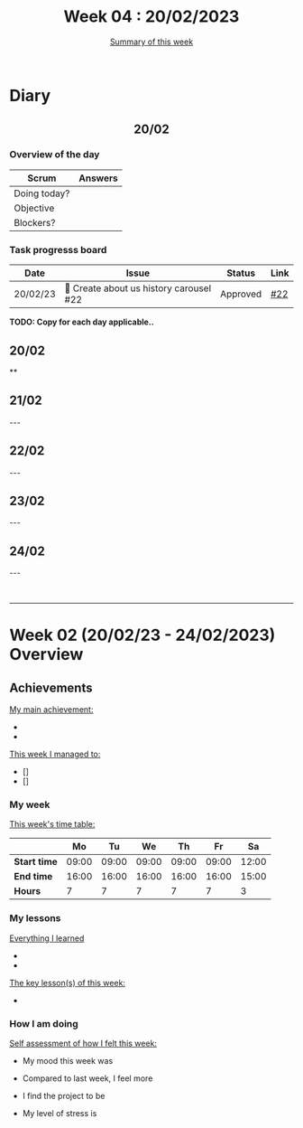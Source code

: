 


<!-- 
  Welcome to your weekly agenda.
  In this agenda, you will note down day to day progress.
-->

<h1 align="center">Week 04 : 20/02/2023</h1>

<p align="center"><a href="#summary">Summary of this week</a></p>

<br/>

<!-- 
  -- SECTION: OVERVIEW
  -- For each day, fill out your dairy
  -->

<h1>Diary</h1>

<h2 align="center">20/02</h2>

### Overview of the day

<!-- Fill out the daily scrum table 
  -- Doing today? - What are you working on today?
  -- Objective?   - What do you hope to achieve today?
  -- Blockers?    - Any blockers? Anywhere you need help?
-->

| Scrum	       |                             Answers 	                                          | 
|----------	   |-------	                                                                        |
| Doing today? |               |
| Objective    |               |
| Blockers?    |                                      |

### Task progresss board

<!-- List all the tasks and bounties in progress this week -->

| Date     	| Issue 	| Status 	| Link 	|
|----------	|-------	|--------	|------	|
| 20/02/23	| :art: Create about us history carousel #22  | Approved| [#22](https://github.com/italanta/elewa-group/issues/22) |


**TODO: Copy for each day applicable..**

<h2 align="left">20/02</h2>

**

<h2 align="left">21/02</h2>

*---*

<h2 align="left">22/02</h2>

*---*

<h2 align="left">23/02</h2>

*---*

<h2 align="left">24/02</h2>

*---*

<br/>

<hr id="summary" />
<!-- Fill this section at the end of each week, -->

# Week 02 (20/02/23 - 24/02/2023) Overview

<!-- What was your main achievement -->
<h2>Achievements</h2>

<u>My main achievement:</u>

- 
- 

<!-- Write the achievement you are most proud off in one line! -->
<!-- <h3 align="left">Kicking off the sprint and running the project!</h3> -->

<!-- List all your achievement -->
<u>This week I managed to:</u>

- [] 
- [] 


### My week
<!-- Keep track of your time table daily -->
<u>This week's time table:</u>

|                |   Mo  |   Tu  |   We  |   Th   |   Fr   |   Sa    |
|---             |---	   |---	   |---    |---     |---     |---      |
| **Start time** | 09:00 | 09:00 | 09:00 | 09:00  | 09:00  | 12:00   |
| **End time**	 | 16:00 | 16:00 | 16:00 | 16:00  | 16:00  | 15:00   |
| **Hours**	     |   7   |   7   |   7   |   7    |    7   |   3     |


### My lessons
<!-- What did I learn? -->
<u>Everything I learned</u>

- 
- 

<u>The key lesson(s) of this week:</u>

- 

### How I am doing
<!-- How did you feel? -->
<u>Self assessment of how I felt this week:</u>

- My mood this week was <!--(exciting / encouraged / happy / afraid / overwhelmed / ...)--> 
  
- Compared to last week, I feel more <!--(excited / encouraged / happy / overhwelmed / grateful / disappointed / bored / ...)--> 

- I find the project to be <!--(joyful / relaxing / exciting / it challenges me / difficult / I need something more challenging / ...)--> 

- My level of stress is <!--(relaxed / manageable / high)--> 